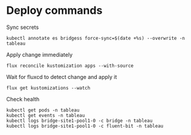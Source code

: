 # Deploy commands

Sync secrets
```
kubectl annotate es bridgess force-sync=$(date +%s) --overwrite -n tableau
```

Apply change immediately
```
flux reconcile kustomization apps --with-source
```

Wait for fluxcd to detect change and apply it
```
flux get kustomizations --watch
```

Check health
```
kubectl get pods -n tableau
kubectl get events -n tableau
kubectl logs bridge-site1-pool1-0 -c bridge -n tableau
kubectl logs bridge-site1-pool1-0 -c fluent-bit -n tableau
```
